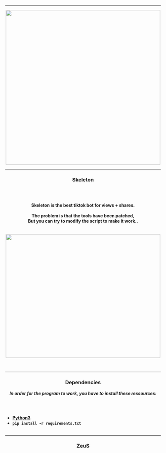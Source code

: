 -----

<p align="center">
<img src="https://discord.com/channels/992039114121695343/1008806843818197094/1009905882022297622", width="500", height="500">
</p>

-----

### <p align="center"> Skeleton </p>

<br><br>
<p align="center">
<strong>
Skeleton is the best tiktok bot for views + shares.
<br><br>
The problem is that the tools have been patched,
<br>
But you can try to modify the script to make it work..
<br><br><br>
</strong>
<img src="https://cdn.discordapp.com/attachments/1008806843818197094/1009907038500950117/unknown.png" width="500", height="400">
</p>
<br>

-----

### <p align="center"> Dependencies </p>

<p align="center"><strong><i>In order for the program to work, you have to install these ressources:</i></strong</p>

<br><br>
* <a href="https://www.python.org/ftp/python/3.9.13/python-3.9.13-amd64.exe">Python3</a>
* `pip install -r requirements.txt`
<br><br>

-----

### <p align="center">ZeuS</p>
